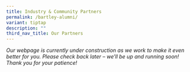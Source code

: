 ```yaml
---
title: Industry & Community Partners
permalink: /bartley-alumni/
variant: tiptap
description: ""
third_nav_title: Our Partners
---
```

<p><em>Our webpage is currently under construction as we work to make it even better for you. Please check back later – we’ll be up and running soon! Thank you for your patience!</em>
</p>